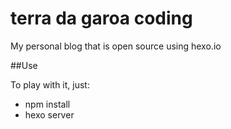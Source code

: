 # terra da garoa coding
My personal blog that is open source using hexo.io


##Use


To play with it, just:

* npm install
* hexo server


